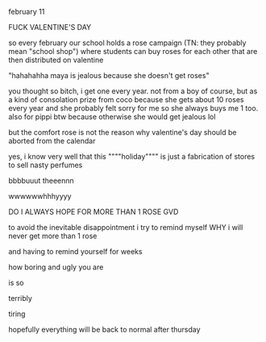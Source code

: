 february 11

FUCK VALENTINE'S DAY

so every february our school holds a rose campaign (TN: they probably mean "school shop") where students can buy roses for each other that are then distributed on valentine

"hahahahha maya is jealous because she doesn't get roses"

you thought so bitch, i get one every year. not from a boy of course, but as a kind of consolation prize from coco because she gets about 10 roses every year and she probably felt sorry for me so she always buys me 1 too. also for pippi btw because otherwise she would get jealous lol

but the comfort rose is not the reason why valentine's day should be aborted from the calendar

yes, i know very well that this """"holiday"""" is just a fabrication of stores to sell nasty perfumes

bbbbuuut theeennn

wwwwwwhhhyyyy

DO I ALWAYS HOPE FOR MORE THAN 1 ROSE GVD

to avoid the inevitable disappointment i try to remind myself WHY i will never get more than 1 rose

and having to remind yourself for weeks

how boring and ugly you are

is so

terribly

tiring


hopefully everything will be back to normal after thursday 
